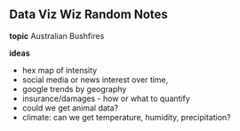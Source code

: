 ## Data Viz Wiz Random Notes

**topic** Australian Bushfires

**ideas** 

- hex map of intensity
- social media or news interest over time,
- google trends by geography
- insurance/damages - how or what to quantify
- could we get animal data?
- climate: can we get temperature, humidity, precipitation?

